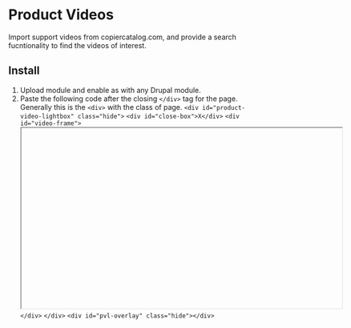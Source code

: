 # Product Videos
Import support videos from copiercatalog.com, and provide a search fucntionality to find the videos of interest.

## Install

1. Upload module and enable as with any Drupal module.
2. Paste the following code after the closing `</div>` tag for the page. Generally this is the `<div>` with the class of page.
    `<div id="product-video-lightbox" class="hide">`
      `<div id="close-box">X</div>`
      `<div id="video-frame">`
        <iframe src="" height="360" width="640"></iframe>
      `</div>`
    `</div>`
    `<div id="pvl-overlay" class="hide"></div>`
  
